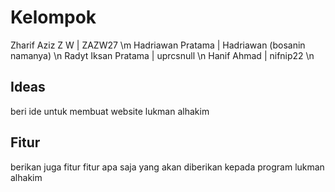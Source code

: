 # Kelompok

Zharif Aziz Z W | ZAZW27 \m
Hadriawan Pratama | Hadriawan (bosanin namanya) \n
Radyt Iksan Pratama | uprcsnull \n
Hanif Ahmad | nifnip22 \n

## Ideas

beri ide untuk membuat website lukman alhakim

## Fitur

berikan juga fitur fitur apa saja yang akan diberikan kepada program lukman alhakim
